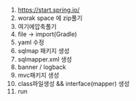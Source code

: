 1. https://start.spring.io/
2. worak space 에 zip풀기
3. 여기에압축풀기
4. file -> import(Gradle)
5. yaml 수정
6. sqlmap 패키지 생성
7. sqlmapper.xml 생성
8. banner / logback
9. mvc패키지 생성
10. class파일생성 && interface(mapper) 생성
11. run
